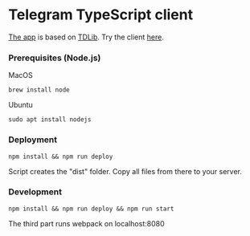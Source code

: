 # Telegram TypeScript client

[The app](https://github.com/borovoff/telegram-typescript) is based on [TDLib](https://github.com/tdlib/td). Try the client [here](https://borovoff.github.io/telegram-client/).

### Prerequisites (Node.js)

MacOS
```
brew install node
```

Ubuntu
```
sudo apt install nodejs
```

### Deployment

```
npm install && npm run deploy
```

Script creates the "dist" folder. Copy all files from there to your server. 

### Development

```
npm install && npm run deploy && npm run start
```
 
The third part runs webpack on localhost:8080
